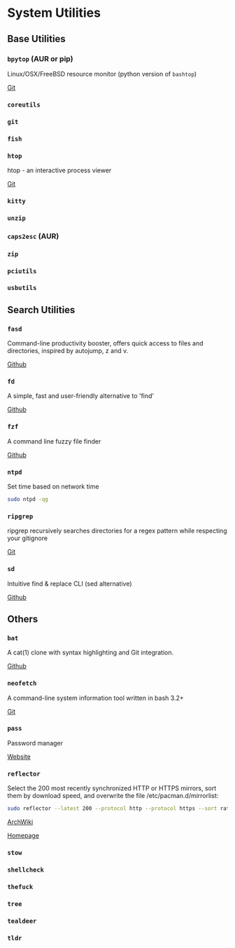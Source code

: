 # System Utilities
## Base Utilities
### `bpytop` (AUR or pip)
Linux/OSX/FreeBSD resource monitor (python version of `bashtop`)

[Git](https://github.com/aristocratos/bpytop)
### `coreutils`
### `git`
### `fish`
### `htop`
htop - an interactive process viewer 

[Git](https://github.com/htop-dev/htop)
### `kitty`
### `unzip`
### `caps2esc` (AUR)
### `zip`

### `pciutils` 
### `usbutils`

## Search Utilities
### `fasd`
Command-line productivity booster, offers quick access to files and directories, inspired by autojump, z and v. 

[Github](https://github.com/clvv/fasd)

### `fd`
A simple, fast and user-friendly alternative to 'find' 

[Github](https://github.com/sharkdp/fd)

### `fzf`
A command line fuzzy file finder

[Github](https://github.com/junegunn/fzf)

### `ntpd`
Set time based on network time

```bash
sudo ntpd -qg
```

### `ripgrep`
ripgrep recursively searches directories for a regex pattern while respecting your gitignore

[Git](https://github.com/BurntSushi/ripgrep)

### `sd`
Intuitive find & replace CLI (sed alternative) 

[Github](https://github.com/chmln/sd)

## Others
### `bat`
A cat(1) clone with syntax highlighting and Git integration.

[Github](https://github.com/sharkdp/bat)


### `neofetch`
A command-line system information tool written in bash 3.2+ 

[Git](https://github.com/dylanaraps/neofetch)

### `pass`
Password manager

[Website](https://www.passwordstore.org/)

### `reflector`

Select the 200 most recently synchronized HTTP or HTTPS mirrors, sort them by download speed, and overwrite the file /etc/pacman.d/mirrorlist: 
```bash
sudo reflector --latest 200 --protocol http --protocol https --sort rate --save /etc/pacman.d/mirrorlist
```

[ArchWiki](https://wiki.archlinux.org/index.php/Reflector)

[Homepage](https://xyne.archlinux.ca/projects/reflector/)
### `stow`
### `shellcheck`

### `thefuck`

### `tree`

### `tealdeer`
### `tldr`
